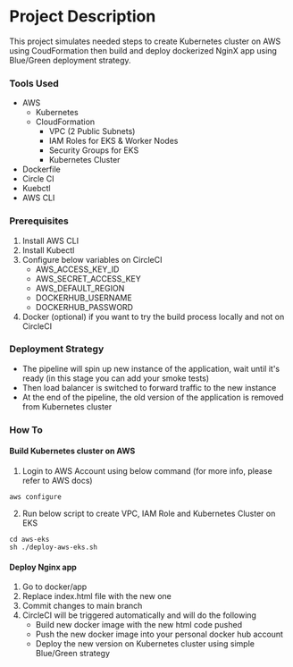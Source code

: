 # Project Description
This project simulates needed steps to create Kubernetes cluster on AWS using CoudFormation then build and deploy dockerized NginX app using Blue/Green deployment strategy.

### Tools Used
- AWS
    - Kubernetes
    - CloudFormation
        - VPC (2 Public Subnets)
        - IAM Roles for EKS & Worker Nodes
        - Security Groups for EKS
        - Kubernetes Cluster
- Dockerfile
- Circle CI
- Kuebctl
- AWS CLI


### Prerequisites

1. Install AWS CLI
2. Install Kubectl
3. Configure below variables on CircleCI
    - AWS_ACCESS_KEY_ID
    - AWS_SECRET_ACCESS_KEY
    - AWS_DEFAULT_REGION
    - DOCKERHUB_USERNAME
    - DOCKERHUB_PASSWORD
4. Docker (optional) if you want to try the build process locally and not on CircleCI


### Deployment Strategy

- The pipeline will spin up new instance of the application, wait until it's ready (in this stage you can add your smoke tests)
- Then load balancer is switched to forward traffic to the new instance
- At the end of the pipeline, the old version of the application is removed from Kubernetes cluster

### How To

#### Build Kubernetes cluster on AWS

1. Login to AWS Account using below command (for more info, please refer to AWS docs)

```
aws configure
```

2. Run below script to create VPC, IAM Role and Kubernetes Cluster on EKS

```
cd aws-eks
sh ./deploy-aws-eks.sh
```

#### Deploy Nginx app

1. Go to docker/app
2. Replace index.html file with the new one
3. Commit changes to main branch
4. CircleCI will be triggered automatically and will do the following
    - Build new docker image with the new html code pushed
    - Push the new docker image into your personal docker hub account
    - Deploy the new version on Kubernetes cluster using simple Blue/Green strategy
